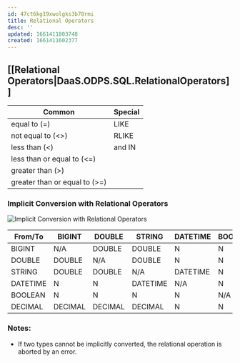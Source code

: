 ```yaml
---
id: 47ct6kg19xwolgks3b78rmi
title: Relational Operators
desc: ''
updated: 1661411803748
created: 1661411602377
---
```

## [[Relational Operators|DaaS.ODPS.SQL.RelationalOperators]]

Common | Special
-------|--------
equal to (=) | LIKE
not equal to (<>) | RLIKE
less than (<) | and IN
less than or equal to (<=) | 
greater than (>) | 
greater than or equal to (>=) | 


### Implicit Conversion with Relational Operators
![Implicit Conversion with Relational Operators](/assets/images/2022-08-25-15-10-08.png)

From/To | BIGINT | DOUBLE | STRING | DATETIME | BOOLEAN | DECIMAL
--------|--------|--------|--------|----------|---------|--------
BIGINT | N/A | DOUBLE | DOUBLE | N | N | DECIMAL
DOUBLE | DOUBLE | N/A | DOUBLE | N | N | DECIMAL
STRING | DOUBLE | DOUBLE | N/A | DATETIME | N | DECIMAL
DATETIME | N | N | DATETIME | N/A | N | N
BOOLEAN | N | N | N | N | N/A | N
DECIMAL | DECIMAL | DECIMAL | DECIMAL | N | N | N/A

### Notes:
- If two types cannot be implicitly converted, the relational operation is aborted by an error.